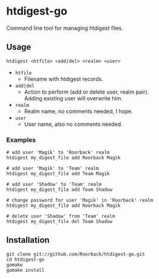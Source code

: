 # htdigest-go

Command line tool for managing htdigest files.

## Usage

    htdigest <htfile> <add|del> <realm> <user>

- `htfile`
    - Filename with htdigest records.
- `add|del`
    - Action to perform (add or delete user, realm pair).  
      Adding existing user will overwrite him.
- `realm`
    - Realm name, no comments needed, I hope.
- `user`
    - User name, also no comments needed.

### Examples

    # add user 'Magik' to 'Roorback' realm
    htdigest my_digest_file add Roorback Magik

    # add user 'Magik' to 'Team' realm
    htdigest my_digest_file add Team Magik

    # add user 'Shadow' to 'Team' realm
    htdigest my_digest_file add Team Shadow

    # change password for user 'Magik' in 'Roorback' realm
    htdigest my_digest_file add Roorback Magik

    # delete user 'Shadow' from 'Team' realm
    htdigest my_digest_file del Team Shadow    

## Installation

    git clone git://github.com/Roorback/htdigest-go.git
    cd htdigest-go
    gomake
    gomake install
